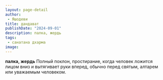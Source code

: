 ```yaml
---
layout: page-detail
author:
 - Яшодеви
title: дандават
publishDate: "2024-09-01"
description: палка, жердь
tags:
 - санатана дхарма
image: 
---
```


__палка, жердь__
Полный поклон, простирание, когда человек ложится лицом вниз и вытягивает руки вперед, обычно перед святым, алтарем или уважаемым человеком.

